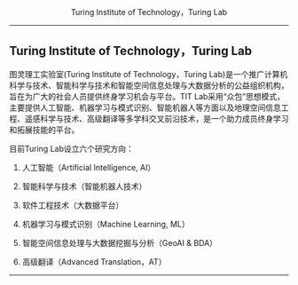 <p align="center">  Turing Institute of Technology，Turing Lab<p align="center">
 
------------------------------------------------------------------

Turing Institute of Technology，Turing Lab
------------------------------------------------------------------
图灵理工实验室(Turing Institute of Technology，Turing Lab)是一个推广计算机科学与技术、智能科学与技术和智能空间信息处理与大数据分析的公益组织机构，旨在为广大的社会人员提供终身学习机会与平台。TIT Lab采用“众包”思想模式，主要提供人工智能、机器学习与模式识别、智能机器人等方面以及地理空间信息工程、遥感科学与技术、高级翻译等多学科交叉前沿技术，是一个助力成员终身学习和拓展技能的平台。

目前Turing Lab设立六个研究方向：

1. 人工智能（Artificial Intelligence, AI）

2. 智能科学与技术（智能机器人技术）

3. 软件工程技术（大数据平台）

4. 机器学习与模式识别（Machine Learning, ML）

5. 智能空间信息处理与大数据挖掘与分析（GeoAI & BDA）

6. 高级翻译（Advanced Translation，AT）


----------------------------------------------------------------------
